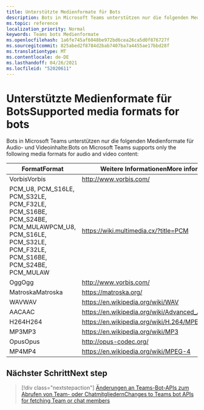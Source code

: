 ```yaml
---
title: Unterstützte Medienformate für Bots
description: Bots in Microsoft Teams unterstützen nur die folgenden Medienformate für Audio- und Videoinhalte.
ms.topic: reference
localization_priority: Normal
keywords: Teams bots Medienformate
ms.openlocfilehash: 1a6fe745af6048be972bd6cea26ca5d0f876727f
ms.sourcegitcommit: 825abed2f8784d2bab7407ba7a4455ae17bbd28f
ms.translationtype: MT
ms.contentlocale: de-DE
ms.lasthandoff: 04/26/2021
ms.locfileid: "52020611"
---
```

# <a name="supported-media-formats-for-bots"></a><span data-ttu-id="7e111-104">Unterstützte Medienformate für Bots</span><span class="sxs-lookup"><span data-stu-id="7e111-104">Supported media formats for bots</span></span>

<span data-ttu-id="7e111-105">Bots in Microsoft Teams unterstützen nur die folgenden Medienformate für Audio- und Videoinhalte:</span><span class="sxs-lookup"><span data-stu-id="7e111-105">Bots on Microsoft Teams supports only the following media formats for audio and video content:</span></span>

| <span data-ttu-id="7e111-106">Format</span><span class="sxs-lookup"><span data-stu-id="7e111-106">Format</span></span> | <span data-ttu-id="7e111-107">Weitere Informationen</span><span class="sxs-lookup"><span data-stu-id="7e111-107">More information</span></span> |
| --- | --- |
| <span data-ttu-id="7e111-108">Vorbis</span><span class="sxs-lookup"><span data-stu-id="7e111-108">Vorbis</span></span> | http://www.vorbis.com/ |
| <span data-ttu-id="7e111-109">PCM_U8, PCM_S16LE, PCM_S32LE, PCM_F32LE, PCM_S16BE, PCM_S24BE, PCM_MULAW</span><span class="sxs-lookup"><span data-stu-id="7e111-109">PCM_U8, PCM_S16LE, PCM_S32LE, PCM_F32LE, PCM_S16BE, PCM_S24BE, PCM_MULAW</span></span> | https://wiki.multimedia.cx/?title=PCM |
| <span data-ttu-id="7e111-110">Ogg</span><span class="sxs-lookup"><span data-stu-id="7e111-110">Ogg</span></span> | http://www.vorbis.com/ |
| <span data-ttu-id="7e111-111">Matroska</span><span class="sxs-lookup"><span data-stu-id="7e111-111">Matroska</span></span> | https://matroska.org/ |
| <span data-ttu-id="7e111-112">WAV</span><span class="sxs-lookup"><span data-stu-id="7e111-112">WAV</span></span> | https://en.wikipedia.org/wiki/WAV |
| <span data-ttu-id="7e111-113">AAC</span><span class="sxs-lookup"><span data-stu-id="7e111-113">AAC</span></span> | https://en.wikipedia.org/wiki/Advanced_Audio_Coding |
| <span data-ttu-id="7e111-114">H264</span><span class="sxs-lookup"><span data-stu-id="7e111-114">H264</span></span> | https://en.wikipedia.org/wiki/H.264/MPEG-4_AVC |
| <span data-ttu-id="7e111-115">MP3</span><span class="sxs-lookup"><span data-stu-id="7e111-115">MP3</span></span> | https://en.wikipedia.org/wiki/MP3 |
| <span data-ttu-id="7e111-116">Opus</span><span class="sxs-lookup"><span data-stu-id="7e111-116">Opus</span></span> | http://opus-codec.org/ |
| <span data-ttu-id="7e111-117">MP4</span><span class="sxs-lookup"><span data-stu-id="7e111-117">MP4</span></span> | https://en.wikipedia.org/wiki/MPEG-4 |

## <a name="next-step"></a><span data-ttu-id="7e111-118">Nächster Schritt</span><span class="sxs-lookup"><span data-stu-id="7e111-118">Next step</span></span>

> [!div class="nextstepaction"]
> [<span data-ttu-id="7e111-119">Änderungen an Teams-Bot-APIs zum Abrufen von Team- oder Chatmitgliedern</span><span class="sxs-lookup"><span data-stu-id="7e111-119">Changes to Teams bot APIs for fetching Team or chat members</span></span>](~/resources/team-chat-member-api-changes.md)
